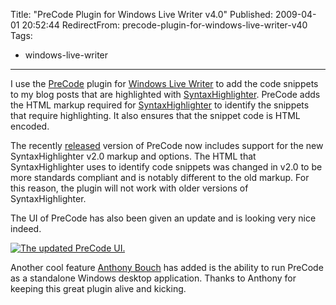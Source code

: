 Title: "PreCode Plugin for Windows Live Writer v4.0"
Published: 2009-04-01 20:52:44
RedirectFrom: precode-plugin-for-windows-live-writer-v40
Tags:
  - windows-live-writer
---
I use the [PreCode](http://www.codeplex.com/precode) plugin for [Windows Live Writer](http://windowslivewriter.spaces.live.com/) to add the code snippets to my blog posts that are highlighted with [SyntaxHighlighter](http://alexgorbatchev.com/wiki/SyntaxHighlighter). PreCode adds the HTML markup required for [SyntaxHighlighter](http://alexgorbatchev.com/wiki/SyntaxHighlighter) to identify the snippets that require highlighting. It also ensures that the snippet code is HTML encoded.

The recently [released](http://www.58bits.com/blog/2009/03/30/SyntaxHighlighter-Plugin-For-Windows-Live-Writer.aspx) version of PreCode now includes support for the new SyntaxHighlighter
v2.0 markup and options. The HTML that SyntaxHighlighter uses to identify code snippets was changed in v2.0 to be more standards compliant and is notably different to the old markup. For this reason, the plugin will not work with older versions of SyntaxHighlighter.

The UI of PreCode has also been given an update and is looking very nice indeed.

[![The updated PreCode UI.](/posts/images/PreCode-UI-thumb.png "The updated PreCode UI.")](/posts/images/PreCode-UI.png)

Another cool feature [Anthony Bouch](http://www.58bits.com/) has added is the ability to run PreCode as a standalone Windows desktop application. Thanks to Anthony for keeping this great plugin alive and kicking.
